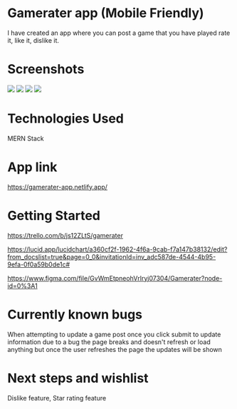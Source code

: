 # Gamerater app (Mobile Friendly)
I have created an app where you can post a game that you have played rate it, like it, dislike it.

# Screenshots
<img src="https://github.com/ronarnrio/gamerater-app/blob/main/images/Screen%20Shot%202021-12-04%20at%208.41.19%20AM.png?raw=true"/>
<img src="https://github.com/ronarnrio/gamerater-app/blob/main/images/Screen%20Shot%202021-12-04%20at%208.17.53%20AM.png?raw=true"/>
<img src="https://github.com/ronarnrio/gamerater-app/blob/main/images/Unit%204%20ERD.png?raw=true"/>
<img src="https://github.com/ronarnrio/gamerater-app/blob/main/images/Desktop%20-%201.png?raw=true"/>

# Technologies Used
MERN Stack

# App link
https://gamerater-app.netlify.app/

# Getting Started
https://trello.com/b/js12ZLtS/gamerater

https://lucid.app/lucidchart/a360cf2f-1962-4f6a-9cab-f7a147b38132/edit?from_docslist=true&page=0_0&invitationId=inv_adc587de-4544-4b95-9efa-0f0a59b0de1c#

https://www.figma.com/file/GvWmEtpneohVrlryj07304/Gamerater?node-id=0%3A1

# Currently known bugs
When attempting to update a game post once you click submit to update information due to a bug the page breaks and doesn't refresh or load anything but once the user refreshes the page the updates will be shown

# Next steps and wishlist
Dislike feature,
Star rating feature
